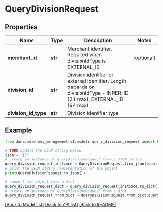# QueryDivisionRequest


## Properties

Name | Type | Description | Notes
------------ | ------------- | ------------- | -------------
**merchant_id** | **str** | Merchant identifier. Required when divisionIdType is EXTERNAL_ID | [optional] 
**division_id** | **str** | Division identifier or external identifier. Length depends on divisionIdType - INNER_ID (21 max), EXTERNAL_ID (64 max) | 
**division_id_type** | **str** | Division identifier type | 

## Example

```python
from dana.merchant_management.v1.models.query_division_request import QueryDivisionRequest

# TODO update the JSON string below
json = "{}"
# create an instance of QueryDivisionRequest from a JSON string
query_division_request_instance = QueryDivisionRequest.from_json(json)
# print the JSON string representation of the object
print(QueryDivisionRequest.to_json())

# convert the object into a dict
query_division_request_dict = query_division_request_instance.to_dict()
# create an instance of QueryDivisionRequest from a dict
query_division_request_from_dict = QueryDivisionRequest.from_dict(query_division_request_dict)
```
[[Back to Model list]](../README.md#documentation-for-models) [[Back to API list]](../README.md#documentation-for-api-endpoints) [[Back to README]](../README.md)


